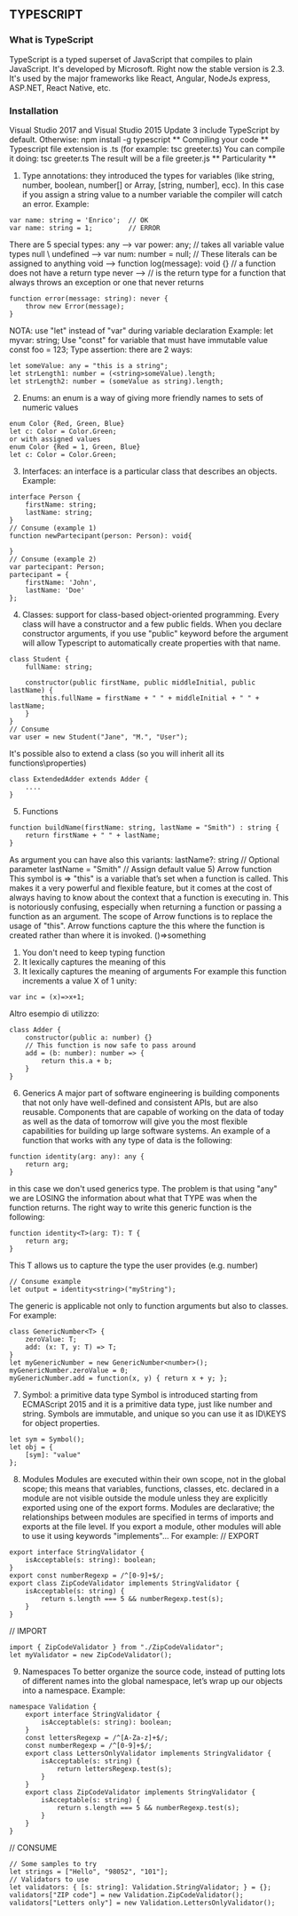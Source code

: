 ## TYPESCRIPT


### What is TypeScript 
TypeScript is a typed superset of JavaScript that compiles to plain JavaScript.
It's developed by Microsoft.
Right now the stable version is 2.3.
It's used by the major frameworks like React, Angular, NodeJs express, ASP.NET, React Native, etc.


### Installation
Visual Studio 2017 and Visual Studio 2015 Update 3 include TypeScript by default.
Otherwise:
npm install -g typescript
** Compiling your code **
Typescript file extension is .ts (for example: tsc greeter.ts)
You can compile it doing:
tsc greeter.ts
The result will be a file greeter.js
** Particularity **
1) Type annotations: they introduced the types for variables (like string, number, boolean, number[] or Array<number>, [string, number], ecc). In this case if you assign a string value to a number variable the compiler will catch an error.
   Example:
```
var name: string = 'Enrico';  // OK
var name: string = 1;         // ERROR
```
There are 5 special types:
any  --> var power: any; // takes all variable value types
null \ undefined  --> var num: number = null;  // These literals can be assigned to anything
void  -->  function log(message): void {}  // a function does not have a return type
never -->  // is the return type for a function that always throws an exception or one that never returns
```
function error(message: string): never {
    throw new Error(message);
}
```
NOTA: use "let" instead of "var" during variable declaration
Example:
let myvar: string;
Use "const" for variable that must have immutable value
const foo = 123;
Type assertion: there are 2 ways:
```
let someValue: any = "this is a string";
let strLength1: number = (<string>someValue).length;
let strLength2: number = (someValue as string).length;
```
2) Enums: an enum is a way of giving more friendly names to sets of numeric values
```
enum Color {Red, Green, Blue}
let c: Color = Color.Green;
or with assigned values
enum Color {Red = 1, Green, Blue}
let c: Color = Color.Green;
```
3) Interfaces: an interface is a particular class that describes an objects.
    Example:
``` 
interface Person {
    firstName: string;
    lastName: string;
}
// Consume (example 1)
function newPartecipant(person: Person): void{
    
}
// Consume (example 2)
var partecipant: Person;
partecipant = {
    firstName: 'John',
    lastName: 'Doe'
};
```
4) Classes: support for class-based object-oriented programming. Every class will have a constructor and a few public fields.
When you declare constructor arguments, if you use "public" keyword before the argument will allow Typescript to automatically create properties with that name.
```
class Student {
    fullName: string;
    
    constructor(public firstName, public middleInitial, public lastName) {
        this.fullName = firstName + " " + middleInitial + " " + lastName;
    }
}
// Consume
var user = new Student("Jane", "M.", "User");
```
It's possible also to extend a class (so you will inherit all its functions\properties)
```
class ExtendedAdder extends Adder {
    ....
}
```
5) Functions
```
function buildName(firstName: string, lastName = "Smith") : string {
    return firstName + " " + lastName;
}
```
As argument you can have also this variants:
lastName?: string    // Optional parameter
lastName = "Smith"   // Assign default value
5) Arrow function  
This symbol is =>
"this" is a variable that’s set when a function is called. This makes it a very powerful and flexible feature, but it comes at the cost of always having to know about the context that a function is executing in. This is notoriously confusing, especially when returning a function or passing a function as an argument.
The scope of Arrow functions is to replace the usage of "this".
Arrow functions capture the this where the function is created rather than where it is invoked.
()=>something
1. You don't need to keep typing function
2. It lexically captures the meaning of this
3. It lexically captures the meaning of arguments
For example this function increments a value X of 1 unity:
```
var inc = (x)=>x+1;
```
Altro esempio di utilizzo:
```
class Adder {
    constructor(public a: number) {}
    // This function is now safe to pass around
    add = (b: number): number => {
        return this.a + b;
    }
}
```
6) Generics
A major part of software engineering is building components that not only have well-defined and consistent APIs, but are also reusable.
Components that are capable of working on the data of today as well as the data of tomorrow will give you the most flexible capabilities for building up large software systems.
An example of a function that works with any type of data is the following:
```
function identity(arg: any): any {
    return arg;
}
```
in this case we don't used generics type.
The problem is that using "any" we are LOSING the information about what that TYPE was when the function returns.
The right way to write this generic function is the following:
```
function identity<T>(arg: T): T {
    return arg;
}
```
This T allows us to capture the type the user provides (e.g. number)
```
// Consume example
let output = identity<string>("myString");
```
The generic is applicable not only to function arguments but also to classes.
For example:
```
class GenericNumber<T> {
    zeroValue: T;
    add: (x: T, y: T) => T;
}
let myGenericNumber = new GenericNumber<number>();
myGenericNumber.zeroValue = 0;
myGenericNumber.add = function(x, y) { return x + y; };
```
7) Symbol: a primitive data type
Symbol is introduced starting from ECMAScript 2015 and it is a primitive data type, just like number and string.
Symbols are immutable, and unique so you can use it as ID\KEYS for object properties.
```
let sym = Symbol();
let obj = {
    [sym]: "value"
};
```
8) Modules
Modules are executed within their own scope, not in the global scope; this means that variables, functions, classes, etc. declared in a module are not visible outside the module unless they are explicitly exported using one of the export forms.
Modules are declarative; the relationships between modules are specified in terms of imports and exports at the file level.
If you export a module, other modules will able to use it using keywords "implements"... For example:
// EXPORT
```
export interface StringValidator {
    isAcceptable(s: string): boolean;
}
export const numberRegexp = /^[0-9]+$/;
export class ZipCodeValidator implements StringValidator {
    isAcceptable(s: string) {
        return s.length === 5 && numberRegexp.test(s);
    }
}
```
// IMPORT
```
import { ZipCodeValidator } from "./ZipCodeValidator";
let myValidator = new ZipCodeValidator();
```
9) Namespaces
To better organize the source code, instead of putting lots of different names into the global namespace, let’s wrap up our objects into a namespace.
Example:
```
namespace Validation {
    export interface StringValidator {
        isAcceptable(s: string): boolean;
    }
    const lettersRegexp = /^[A-Za-z]+$/;
    const numberRegexp = /^[0-9]+$/;
    export class LettersOnlyValidator implements StringValidator {
        isAcceptable(s: string) {
            return lettersRegexp.test(s);
        }
    }
    export class ZipCodeValidator implements StringValidator {
        isAcceptable(s: string) {
            return s.length === 5 && numberRegexp.test(s);
        }
    }
}
```
// CONSUME
```
// Some samples to try
let strings = ["Hello", "98052", "101"];
// Validators to use
let validators: { [s: string]: Validation.StringValidator; } = {};
validators["ZIP code"] = new Validation.ZipCodeValidator();
validators["Letters only"] = new Validation.LettersOnlyValidator();
```
